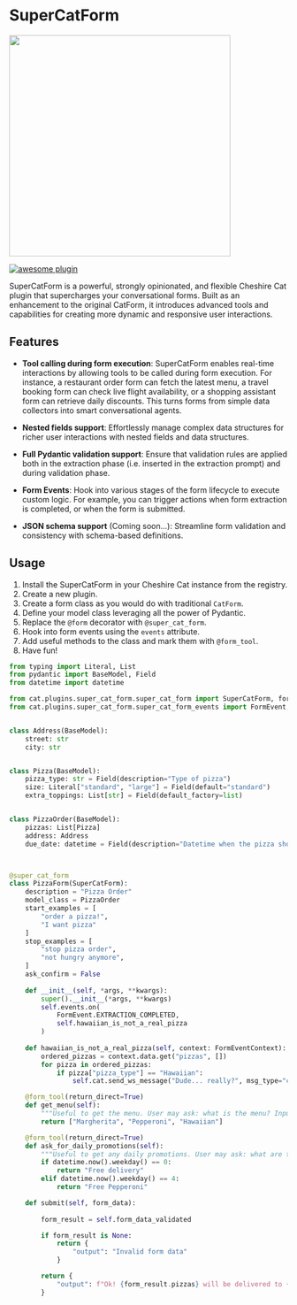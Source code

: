 # SuperCatForm

<img src="./assets/supercatform.png" width=400>

[![awesome plugin](https://custom-icon-badges.demolab.com/static/v1?label=&message=awesome+plugin&color=383938&style=for-the-badge&logo=cheshire_cat_ai)](https://)  

SuperCatForm is a powerful, strongly opinionated, and flexible Cheshire Cat plugin that supercharges your conversational forms. Built as an enhancement to the original CatForm, it introduces advanced tools and capabilities for creating more dynamic and responsive user interactions.

## Features

- **Tool calling during form execution**: SuperCatForm enables real-time interactions by allowing tools to be called during form execution. For instance, a restaurant order form can fetch the latest menu, a travel booking form can check live flight availability, or a shopping assistant form can retrieve daily discounts. This turns forms from simple data collectors into smart conversational agents.

- **Nested fields support**: Effortlessly manage complex data structures for richer user interactions with nested fields and data structures.

- **Full Pydantic validation support**: Ensure that validation rules are applied both in the extraction phase (i.e. inserted in the extraction prompt) and during validation phase.

- **Form Events**: Hook into various stages of the form lifecycle to execute custom logic. For example, you can trigger actions when form extraction is completed, or when the form is submitted.

- **JSON schema support** (Coming soon...): Streamline form validation and consistency with schema-based definitions.


## Usage

1. Install the SuperCatForm in your Cheshire Cat instance from the registry.
2. Create a new plugin.
3. Create a form class as you would do with traditional `CatForm`.
4. Define your model class leveraging all the power of Pydantic.
5. Replace the `@form` decorator with `@super_cat_form`.
6. Hook into form events using the `events` attribute.
7. Add useful methods to the class and mark them with `@form_tool`.
8. Have fun!


```python
from typing import Literal, List
from pydantic import BaseModel, Field
from datetime import datetime

from cat.plugins.super_cat_form.super_cat_form import SuperCatForm, form_tool, super_cat_form
from cat.plugins.super_cat_form.super_cat_form_events import FormEvent, FormEventContext


class Address(BaseModel):
    street: str
    city: str


class Pizza(BaseModel):
    pizza_type: str = Field(description="Type of pizza")
    size: Literal["standard", "large"] = Field(default="standard")
    extra_toppings: List[str] = Field(default_factory=list)


class PizzaOrder(BaseModel):
    pizzas: List[Pizza]
    address: Address
    due_date: datetime = Field(description="Datetime when the pizza should be delivered - format YYYY-MM-DD HH:MM")



@super_cat_form
class PizzaForm(SuperCatForm):
    description = "Pizza Order"
    model_class = PizzaOrder
    start_examples = [
        "order a pizza!",
        "I want pizza"
    ]
    stop_examples = [
        "stop pizza order",
        "not hungry anymore",
    ]
    ask_confirm = False
    
    def __init__(self, *args, **kwargs):
        super().__init__(*args, **kwargs)
        self.events.on(
            FormEvent.EXTRACTION_COMPLETED,
            self.hawaiian_is_not_a_real_pizza
        )
    
    def hawaiian_is_not_a_real_pizza(self, context: FormEventContext):
        ordered_pizzas = context.data.get("pizzas", [])
        for pizza in ordered_pizzas:
            if pizza["pizza_type"] == "Hawaiian":
                self.cat.send_ws_message("Dude... really?", msg_type="chat")

    @form_tool(return_direct=True)
    def get_menu(self):
        """Useful to get the menu. User may ask: what is the menu? Input is always None."""
        return ["Margherita", "Pepperoni", "Hawaiian"]

    @form_tool(return_direct=True)
    def ask_for_daily_promotions(self):
        """Useful to get any daily promotions. User may ask: what are the daily promotions? Input is always None."""
        if datetime.now().weekday() == 0:
            return "Free delivery"
        elif datetime.now().weekday() == 4:
            return "Free Pepperoni"

    def submit(self, form_data):
        
        form_result = self.form_data_validated

        if form_result is None:
            return {
                "output": "Invalid form data"
            }

        return {
            "output": f"Ok! {form_result.pizzas} will be delivered to {form_result.address} on {form_result.due_date.strftime('%A, %B %d, %Y at %H:%M')}"
        }


```
